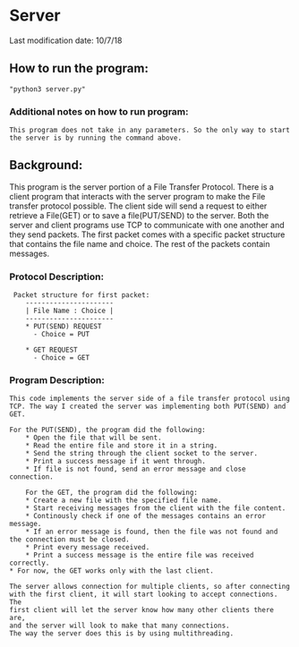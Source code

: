 # Server
Last modification date: 10/7/18

## How to run the program:
    "python3 server.py"
### Additional notes on how to run program:
    This program does not take in any parameters. So the only way to start the server is by running the command above.

## Background:
 This program is the server portion of a File Transfer Protocol. There is a client program that interacts with the server program to make the File transfer protocol possible. The client side will send a request to either retrieve a File(GET) or to save a file(PUT/SEND) to the server.
 Both the server and client programs use TCP to communicate with one another and they send packets. The first packet comes with a specific packet structure that contains the file name and choice. The rest of the packets contain messages.

### Protocol Description:
	 Packet structure for first packet:
	 	----------------------
		| File Name : Choice |
		----------------------
		* PUT(SEND) REQUEST
		  - Choice = PUT
          
		* GET REQUEST
		  - Choice = GET

### Program Description:
	This code implements the server side of a file transfer protocol using TCP. The way I created the server was implementing both PUT(SEND) and GET.

	For the PUT(SEND), the program did the following:
	    * Open the file that will be sent.
        * Read the entire file and store it in a string.
        * Send the string through the client socket to the server.
        * Print a success message if it went through.
        * If file is not found, send an error message and close connection.
        
        For the GET, the program did the following:
	    * Create a new file with the specified file name.
        * Start receiving messages from the client with the file content.
        * Continously check if one of the messages contains an error message.
        * If an error message is found, then the file was not found and the connection must be closed.
        * Print every message received.
        * Print a success message is the entire file was received correctly.
	* For now, the GET works only with the last client.
        
    The server allows connection for multiple clients, so after connecting
    with the first client, it will start looking to accept connections. The
    first client will let the server know how many other clients there are,
    and the server will look to make that many connections.
    The way the server does this is by using multithreading. 
